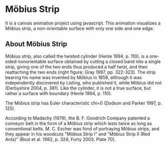 # Möbius Strip
It is a canvas animation project using javascript. This animation visualizes a Möbius strip, a non-orientable surface with only one side and one edge.

## About Möbius Strip
Möbius strip, also called the twisted cylinder (Henle 1994, p. 110), is a one-sided nonorientable surface obtained by cutting a closed band into a single strip, giving one of the two ends thus produced a half twist, and then reattaching the two ends (right figure; Gray 1997, pp. 322-323). The strip bearing his name was invented by Möbius in 1858, although it was independently discovered by Listing, who published it, while Möbius did not (Derbyshire 2004, p. 381). Like the cylinder, it is not a true surface, but rather a surface with boundary (Henle 1994, p. 110).

The Möbius strip has Euler characteristic chi=0 (Dodson and Parker 1997, p. 125).

According to Madachy (1979), the B. F. Goodrich Company patented a conveyor belt in the form of a Möbius strip which lasts twice as long as conventional belts. M. C. Escher was fond of portraying Möbius strips, and they appear in his woodcuts "Möbius Strip I" and "Möbius Strip II (Red Ants)" (Bool et al. 1982, p. 324; Forty 2003, Plate 70).
